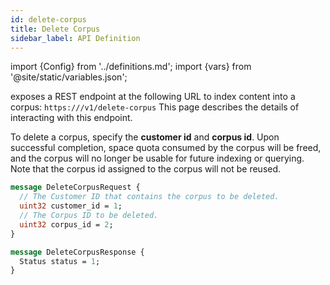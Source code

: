 ```yaml
---
id: delete-corpus
title: Delete Corpus
sidebar_label: API Definition
---
```


import {Config} from '../definitions.md';
import {vars} from '@site/static/variables.json';

<Config v="names.product"/> exposes a REST endpoint at the following URL
to index content into a corpus:
<code>https://<Config v="domains.rest.admin"/>/v1/delete-corpus</code>
This page describes the details of interacting with this endpoint.

To delete a corpus, specify the **customer id** and **corpus id**. Upon
successful completion, space quota consumed by the corpus will be freed,
and the corpus will no longer be usable for future indexing or querying.
Note that the corpus id assigned to the corpus will not be reused.

```protobuf
message DeleteCorpusRequest {
  // The Customer ID that contains the corpus to be deleted.
  uint32 customer_id = 1;
  // The Corpus ID to be deleted.
  uint32 corpus_id = 2;
}

message DeleteCorpusResponse {
  Status status = 1;
}
```
